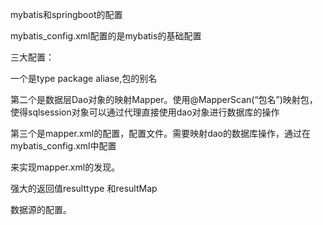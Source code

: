 mybatis和springboot的配置



mybatis_config.xml配置的是mybatis的基础配置



三大配置：

一个是type package aliase,包的别名



第二个是数据层Dao对象的映射Mapper。使用@MapperScan(“包名”)映射包，使得sqlsession对象可以通过代理直接使用dao对象进行数据库的操作



第三个是mapper.xml的配置，配置文件。需要映射dao的数据库操作，通过在mybatis_config.xml中配置

<mapper>

<package>

</package>

</mapper>

来实现mapper.xml的发现。



强大的返回值resulttype 和resultMap

数据源的配置。